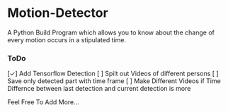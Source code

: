 # Motion-Detector


A Python Build Program which allows you to know about the change of every motion occurs in a stipulated time.


### ToDo
[✓] Add Tensorflow Detection 
[ ] Spilt out Videos of different persons
[ ] Save only detected part with time frame
[ ] Make Different Videos if Time Differnce between last detection and current detection is more

Feel Free To Add More...